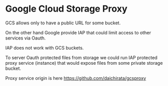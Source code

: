 # Google Cloud Storage Proxy

GCS allows only to have a public URL for some bucket.

On the other hand Google provide IAP that could limit access to other services via Oauth.

IAP does not work with GCS buckets. 

To server Oauth protected files from storage we could run IAP protected proxy service (instance) that would expose files from some private storage bucket.

Proxy service origin is here https://github.com/daichirata/gcsproxy
